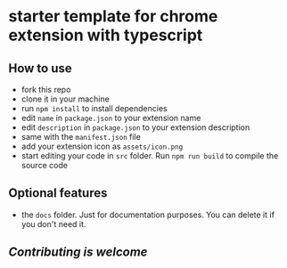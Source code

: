 # starter template for chrome extension with typescript

## How to use

- fork this repo
- clone it in your machine
- run `npm install` to install dependencies
- edit `name` in `package.json` to your extension name
- edit `description` in `package.json` to your extension description
- same with the `manifest.json` file
- add your extension icon as `assets/icon.png`
- start editing your code in `src` folder. Run `npm run build` to compile the source code

## Optional features

- the `docs` folder. Just for documentation purposes. You can delete it if you don't need it.

## *Contributing is welcome*
